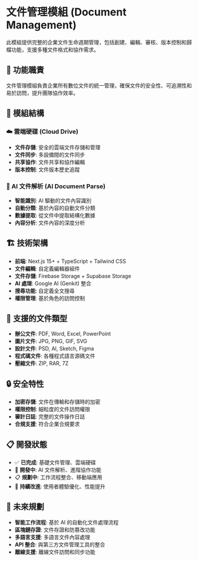 # 文件管理模組 (Document Management)

此模組提供完整的企業文件生命週期管理，包括創建、編輯、審核、版本控制和歸檔功能，支援多種文件格式和協作需求。

## 🎯 功能職責

文件管理模組負責企業所有數位文件的統一管理，確保文件的安全性、可追溯性和易於訪問，提升團隊協作效率。

## 📁 模組結構

### ☁️ 雲端硬碟 (Cloud Drive)
- **文件存儲**: 安全的雲端文件存儲和管理
- **文件同步**: 多設備間的文件同步
- **共享協作**: 文件共享和協作編輯
- **版本控制**: 文件版本歷史追蹤

### 🤖 AI 文件解析 (AI Document Parse)
- **智能識別**: AI 驅動的文件內容識別
- **自動分類**: 基於內容的自動文件分類
- **數據提取**: 從文件中提取結構化數據
- **內容分析**: 文件內容的深度分析

## 🏗️ 技術架構

- **前端**: Next.js 15+ + TypeScript + Tailwind CSS
- **文件編輯**: 自定義編輯器組件
- **文件存儲**: Firebase Storage + Supabase Storage
- **AI 處理**: Google AI (Genkit) 整合
- **搜尋功能**: 自定義全文搜尋
- **權限管理**: 基於角色的訪問控制

## 🔄 支援的文件類型

- **辦公文件**: PDF, Word, Excel, PowerPoint
- **圖片文件**: JPG, PNG, GIF, SVG
- **設計文件**: PSD, AI, Sketch, Figma
- **程式碼文件**: 各種程式語言源碼文件
- **壓縮文件**: ZIP, RAR, 7Z

## 🔒 安全特性

- **加密存儲**: 文件在傳輸和存儲時的加密
- **權限控制**: 細粒度的文件訪問權限
- **審計日誌**: 完整的文件操作日誌
- **合規支援**: 符合企業合規要求

## 📋 開發狀態

- ✅ **已完成**: 基礎文件管理、雲端硬碟
- 🚧 **開發中**: AI 文件解析、進階協作功能
- 📋 **規劃中**: 工作流程整合、移動端應用
- 🔄 **持續改進**: 使用者體驗優化、性能提升

## 🚀 未來規劃

- **智能工作流程**: 基於 AI 的自動化文件處理流程
- **區塊鏈存證**: 文件存證和防篡改功能
- **多語言支援**: 多語言文件內容處理
- **API 整合**: 與第三方文件管理工具的整合
- **離線支援**: 離線文件訪問和同步功能
